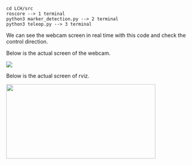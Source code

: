 ```
cd LCH/src
roscore --> 1 terminal
python3 marker_detection.py --> 2 terminal
python3 teleop.py --> 3 terminal
```

We can see the webcam screen in real time with this code and check the control direction.

Below is the actual screen of the webcam.

<img src="https://github.com/lchyeon0123/Kairos/assets/99176235/24b4bf44-f8c0-4340-992e-f4c05a59a61b">  



Below is the actual screen of rviz.

<img src="https://github.com/lchyeon0123/Kairos/assets/99176235/1f56e26a-aa8a-42f9-b802-822759cb32e8" width="400" height="200">
